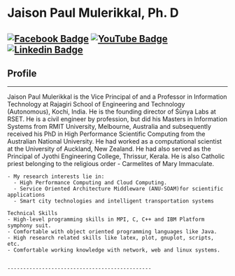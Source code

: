 # Jaison Paul Mulerikkal, Ph. D


[![Facebook Badge](https://img.shields.io/badge/Facebook-blue?style=flat-square&logo=facebook&logoColor=white&link=hhttps://www.facebook.com/jaison.cmi)](https://www.facebook.com/jaison.cmi)
[![YouTube Badge](https://img.shields.io/badge/YouTube-red?style=flat-square&logo=YouTube&logoColor=white&link=https://www.youtube.com/channel/UCEJOxdR1ofpCNAbioWV_viA)](https://www.youtube.com/channel/UCEJOxdR1ofpCNAbioWV_viA)
[![Linkedin Badge](https://img.shields.io/badge/LinkedIn-blue?style=flat-square&logo=Linkedin&logoColor=white&link=https://www.linkedin.com/in/jaisonmpaul/)](https://www.linkedin.com/in/jaisonmpaul/)
---
## Profile
---
Jaison Paul Mulerikkal is the Vice Principal of and a Professor in Information Technology at Rajagiri School of Engineering and Technology (Autonomous), Kochi, India. He is the founding director of Śūnya Labs at RSET. He is a civil engineer by profession, but did his Masters in Information Systems from RMIT University, Melbourne, Australia and subsequently received his PhD in High Performance Scientific Computing from the Australian National University. He had worked as a computational scientist at the University of Auckland, New Zealand. He had also served as the Principal of Jyothi Engineering College, Thrissur, Kerala. He is also Catholic priest belonging to the religious order - Carmelites of Mary Immaculate. 
```
- My research interests lie in:
  - High Performance Computing and Cloud Computing.
  - Service Oriented Architecture Middleware (ANU-SOAM)for scientific applications
  - Smart city technologies and intelligent transportation systems

Technical Skills    
- High-level programming skills in MPI, C, C++ and IBM Platform symphony suit. 
- Comfortable with object oriented programming languages like Java. 
- High research related skills like latex, plot, gnuplot, scripts, etc. 
- Comfortable working knowledge with network, web and linux systems.


----------------------------------------------
